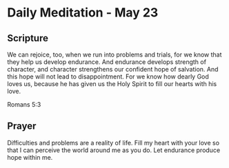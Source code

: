 # Daily Meditation - May 23

## Scripture

We can rejoice, too, when we run into problems and trials, for we know that they
help us develop endurance.  And endurance develops strength of character, and
character strengthens our confident hope of salvation.  And this hope will not
lead to disappointment. For we know how dearly God loves us, because he has
given us the Holy Spirit to fill our hearts with his love.

Romans 5:3

## Prayer

Difficulties and problems are a reality of life.  Fill my heart with your love
so that I can perceive the world around me as you do.  Let endurance produce
hope within me.

